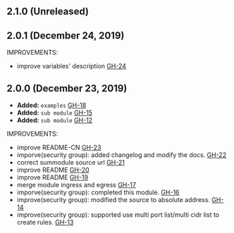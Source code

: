 ## 2.1.0 (Unreleased)
## 2.0.1 (December 24, 2019)

IMPROVEMENTS:

- improve variables' description [GH-24](https://github.com/terraform-alicloud-modules/terraform-alicloud-security-group/pull/24)

## 2.0.0 (December 23, 2019)

- **Added:** `examples` [GH-18](https://github.com/terraform-alicloud-modules/terraform-alicloud-security-group/pull/18)
- **Added:** `sub module` [GH-15](https://github.com/terraform-alicloud-modules/terraform-alicloud-security-group/pull/15)
- **Added:** `sub module` [GH-12](https://github.com/terraform-alicloud-modules/terraform-alicloud-security-group/pull/12)

IMPROVEMENTS:

- improve README-CN [GH-23](https://github.com/terraform-alicloud-modules/terraform-alicloud-security-group/pull/23)
- imporve(security group): added changelog and modify the docs. [GH-22](https://github.com/terraform-alicloud-modules/terraform-alicloud-security-group/pull/22)
- correct summodule source url  [GH-21](https://github.com/terraform-alicloud-modules/terraform-alicloud-security-group/pull/21)
- improve README  [GH-20](https://github.com/terraform-alicloud-modules/terraform-alicloud-security-group/pull/20)
- improve README  [GH-19](https://github.com/terraform-alicloud-modules/terraform-alicloud-security-group/pull/19)
- merge module ingress and egress  [GH-17](https://github.com/terraform-alicloud-modules/terraform-alicloud-security-group/pull/17)
- imporve(security group): completed this module.   [GH-16](https://github.com/terraform-alicloud-modules/terraform-alicloud-security-group/pull/16)
- improve(security group): modified the source to absolute address.  [GH-14](https://github.com/terraform-alicloud-modules/terraform-alicloud-security-group/pull/14)
- improve(security group): supported use multi port list/multi cidr list to create rules.  [GH-13](https://github.com/terraform-alicloud-modules/terraform-alicloud-security-group/pull/13)
